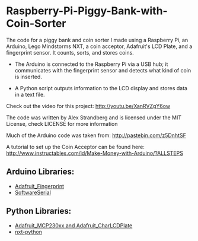 # Raspberry-Pi-Piggy-Bank-with-Coin-Sorter

The code for a piggy bank and coin sorter I made using a Raspberry Pi, an Arduino, Lego Mindstorms NXT, a coin acceptor, Adafruit's LCD Plate, and a fingerprint sensor. It counts, sorts, and stores coins.

- The Arduino is connected to the Raspberry Pi via a USB hub; it communicates with the fingerprint sensor and detects what kind of coin is inserted.

- A Python script outputs information to the LCD display and stores data in a text file.

Check out the video for this project:
http://youtu.be/XanRVZgY6ow

The code was written by Alex Strandberg and is licensed under the MIT License, check LICENSE for more information

Much of the Arduino code was taken from: http://pastebin.com/z5DnhtSF

A tutorial to set up the Coin Acceptor can be found here:
http://www.instructables.com/id/Make-Money-with-Arduino/?ALLSTEPS

## Arduino Libraries:
- [Adafruit_Fingerprint](https://github.com/adafruit/Adafruit-Fingerprint-Sensor-Library)
- [SoftwareSerial](http://arduino.cc/en/Reference/SoftwareSerial)

## Python Libraries:
- [Adafruit_MCP230xx and Adafruit_CharLCDPlate](https://github.com/adafruit/Adafruit-Raspberry-Pi-Python-Code)
- [nxt-python](https://code.google.com/p/nxt-python/)